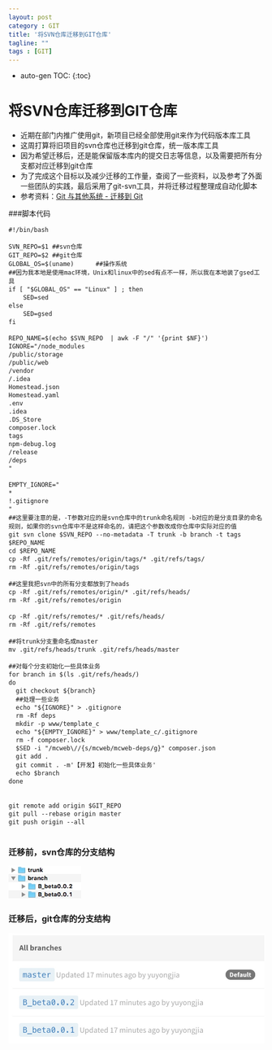 ```yaml
---
layout: post
category : GIT
title: '将SVN仓库迁移到GIT仓库'
tagline: ""
tags : [GIT]
---
```

* auto-gen TOC:
{:toc}

# 将SVN仓库迁移到GIT仓库
* 近期在部门内推广使用git，新项目已经全部使用git来作为代码版本库工具
* 这周打算将旧项目的svn仓库也迁移到git仓库，统一版本库工具
* 因为希望迁移后，还是能保留版本库内的提交日志等信息，以及需要把所有分支都对应迁移到git仓库
* 为了完成这个目标以及减少迁移的工作量，查阅了一些资料，以及参考了外面一些团队的实践，最后采用了git-svn工具，并将迁移过程整理成自动化脚本
* 参考资料：[Git 与其他系统 - 迁移到 Git](https://git-scm.com/book/zh/v2/Git-%E4%B8%8E%E5%85%B6%E4%BB%96%E7%B3%BB%E7%BB%9F-%E8%BF%81%E7%A7%BB%E5%88%B0-Git)

###脚本代码

```
#!/bin/bash

SVN_REPO=$1 ##svn仓库
GIT_REPO=$2 ##git仓库
GLOBAL_OS=$(uname)      ##操作系统
##因为我本地是使用mac环境，Unix和linux中的sed有点不一样，所以我在本地装了gsed工具
if [ "$GLOBAL_OS" == "Linux" ] ; then
    SED=sed
else
    SED=gsed
fi

REPO_NAME=$(echo $SVN_REPO  | awk -F "/" '{print $NF}')
IGNORE="/node_modules
/public/storage
/public/web
/vendor
/.idea
Homestead.json
Homestead.yaml
.env
.idea
.DS_Store
composer.lock
tags
npm-debug.log
/release
/deps
"

EMPTY_IGNORE="
*
!.gitignore
"
##这里要注意的是，-T参数对应的是svn仓库中的trunk命名规则 -b对应的是分支目录的命名规则，如果你的svn仓库中不是这样命名的，请把这个参数改成你仓库中实际对应的值
git svn clone $SVN_REPO --no-metadata -T trunk -b branch -t tags $REPO_NAME
cd $REPO_NAME
cp -Rf .git/refs/remotes/origin/tags/* .git/refs/tags/
rm -Rf .git/refs/remotes/origin/tags

##这里我把svn中的所有分支都放到了heads
cp -Rf .git/refs/remotes/origin/* .git/refs/heads/
rm -Rf .git/refs/remotes/origin

cp -Rf .git/refs/remotes/* .git/refs/heads/
rm -Rf .git/refs/remotes

##将trunk分支重命名成master
mv .git/refs/heads/trunk .git/refs/heads/master

##对每个分支初始化一些具体业务
for branch in $(ls .git/refs/heads/)
do
  git checkout ${branch}
  ##处理一些业务
  echo "${IGNORE}" > .gitignore
  rm -Rf deps
  mkdir -p www/template_c
  echo "${EMPTY_IGNORE}" > www/template_c/.gitignore
  rm -f composer.lock
  $SED -i "/mcweb\//{s/mcweb/mcweb-deps/g}" composer.json
  git add .
  git commit . -m'【开发】初始化一些具体业务'
  echo $branch
done


git remote add origin $GIT_REPO
git pull --rebase origin master
git push origin --all


```

### 迁移前，svn仓库的分支结构
![](/images/post/14930268442268.jpg)
### 迁移后，git仓库的分支结构
![](/images/post/14930269454241.jpg)
